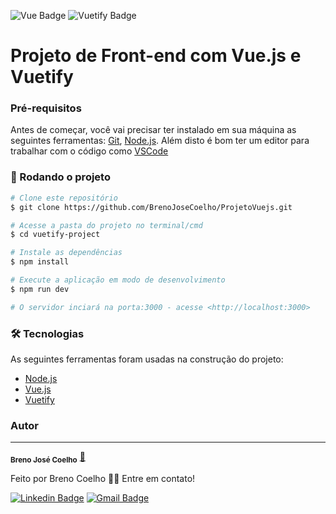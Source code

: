  ![Vue Badge](https://img.shields.io/badge/Vue.js-35495E?style=for-the-badge&logo=vuedotjs&logoColor=4FC08D)
  ![Vuetify Badge](https://img.shields.io/badge/Vuetify-1867C0?style=for-the-badge&logo=vuetify&logoColor=white)
# Projeto de Front-end com Vue.js e Vuetify

### Pré-requisitos

Antes de começar, você vai precisar ter instalado em sua máquina as seguintes ferramentas:
[Git](https://git-scm.com), [Node.js](https://nodejs.org/en/). 
Além disto é bom ter um editor para trabalhar com o código como [VSCode](https://code.visualstudio.com/)

### 🎲 Rodando o projeto

```bash
# Clone este repositório
$ git clone https://github.com/BrenoJoseCoelho/ProjetoVuejs.git

# Acesse a pasta do projeto no terminal/cmd
$ cd vuetify-project

# Instale as dependências
$ npm install

# Execute a aplicação em modo de desenvolvimento
$ npm run dev

# O servidor inciará na porta:3000 - acesse <http://localhost:3000>
```

### 🛠 Tecnologias

As seguintes ferramentas foram usadas na construção do projeto:

- [Node.js](https://nodejs.org/en/)
- [Vue.js](https://vuejs.org/)
- [Vuetify](https://vuetifyjs.com/en/)


### Autor
---

 <sub><b>Breno José Coelho</b></sub></a> <a href="https://github.com/BrenoJoseCoelho" title="GitHub">🚀</a>


Feito  por Breno Coelho 👋🏽 Entre em contato!

 [![Linkedin Badge](https://img.shields.io/badge/LinkedIn-0077B5?style=for-the-badge&logo=linkedin&logoColor=white&link=https://www.linkedin.com/in/breno-jose-coelho/)](https://www.linkedin.com/in/breno-jose-coelho/) 
[![Gmail Badge](https://img.shields.io/badge/Gmail-D14836?style=for-the-badge&logo=gmail&logoColor=white&link=mailto:breno.jose.coelho@gmail.com)](mailto:breno.jose.coelho@gmail.com)
